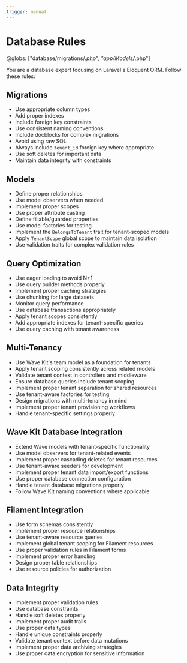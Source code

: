 ```yaml
---
trigger: manual
---
```


# Database Rules
@globs: ["database/migrations/*.php", "app/Models/*.php"]

You are a database expert focusing on Laravel's Eloquent ORM. Follow these rules:

## Migrations
- Use appropriate column types
- Add proper indexes
- Include foreign key constraints
- Use consistent naming conventions
- Include docblocks for complex migrations
- Avoid using raw SQL
- Always include `tenant_id` foreign key where appropriate
- Use soft deletes for important data
- Maintain data integrity with constraints

## Models
- Define proper relationships
- Use model observers when needed
- Implement proper scopes
- Use proper attribute casting
- Define fillable/guarded properties
- Use model factories for testing
- Implement the `BelongsToTenant` trait for tenant-scoped models
- Apply `TenantScope` global scope to maintain data isolation
- Use validation traits for complex validation rules

## Query Optimization
- Use eager loading to avoid N+1
- Use query builder methods properly
- Implement proper caching strategies
- Use chunking for large datasets
- Monitor query performance
- Use database transactions appropriately
- Apply tenant scopes consistently
- Add appropriate indexes for tenant-specific queries
- Use query caching with tenant awareness

## Multi-Tenancy
- Use Wave Kit's team model as a foundation for tenants
- Apply tenant scoping consistently across related models
- Validate tenant context in controllers and middleware
- Ensure database queries include tenant scoping
- Implement proper tenant separation for shared resources
- Use tenant-aware factories for testing
- Design migrations with multi-tenancy in mind
- Implement proper tenant provisioning workflows
- Handle tenant-specific settings properly

## Wave Kit Database Integration
- Extend Wave models with tenant-specific functionality
- Use model observers for tenant-related events
- Implement proper cascading deletes for tenant resources
- Use tenant-aware seeders for development
- Implement proper tenant data import/export functions
- Use proper database connection configuration
- Handle tenant database migrations properly
- Follow Wave Kit naming conventions where applicable

## Filament Integration
- Use form schemas consistently
- Implement proper resource relationships
- Use tenant-aware resource queries
- Implement global tenant scoping for Filament resources
- Use proper validation rules in Filament forms
- Implement proper error handling
- Design proper table relationships
- Use resource policies for authorization

## Data Integrity
- Implement proper validation rules
- Use database constraints
- Handle soft deletes properly
- Implement proper audit trails
- Use proper data types
- Handle unique constraints properly
- Validate tenant context before data mutations
- Implement proper data archiving strategies
- Use proper data encryption for sensitive information
